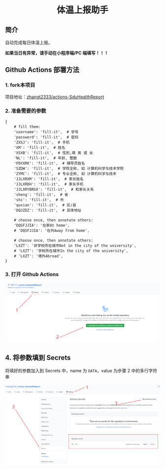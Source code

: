 <div align="center">
<h1 align="center">体温上报助手</h1>
</div>


## 简介

自动完成每日体温上报。

**如果当日有异常，请手动在小程序端/PC 端填写！！！**

## Github Actions 部署方法


### 1. fork本项目

项目地址：[zhangt2333/actions-SduHealthReport](https://github.com/zhangt2333/actions-SduHealthReport)

### 2. 准备需要的参数

```
{
    # fill them:
    'username': 'fill-it',  # 学号
    'password': 'fill-it',  # 密码
    'ZXSJ': 'fill-it',  # 手机
    'XM': 'fill-it',  # 姓名
    'XSXB': 'fill-it',  # 性别,填 男 或 女
    'NL': 'fill-it',  # 年龄, 整数
    'FDYXMX': 'fill-it',  # 辅导员姓名
    'SZDW': 'fill-it',  # 学院全称, 如 计算机科学与技术学院
    'ZYMC': 'fill-it',  # 专业全称, 如 计算机科学与技术
    'JJLXRXM': 'fill-it',  # 家长姓名
    'JJLXRDH': 'fill-it',  # 家长手机
    'JJLXRYBRGX': 'fill-it',  # 和家长关系
    'sheng': 'fill-it',  # 省
    'shi': 'fill-it',  # 市
    'quxian': 'fill-it',  # 区/县
    'DQJZDZ': 'fill-it',  # 具体地址

    # choose once, then annotate others:
    'DQSFJJIA': '在家At home',
    # 'DQSFJJIA': '在外Away from home',

    # choose once, then annotate others:
    'LXZT': '非学校所在城市Not in the city of the university',
    # 'LXZT': '学校所在城市In the city of the university',
    # 'LXZT': '境外Abroad',
}
```

### 3. 打开 Github Actions

![image-20210216140844300](README/image-20210216140844300.png)

## 4. 将参数填到 Secrets

将填好的参数加入到 Secrets 中，name 为 `DATA`，value 为步骤 2 中的多行字符串

![image-20210216140557947](README/image-20210216140557947.png)